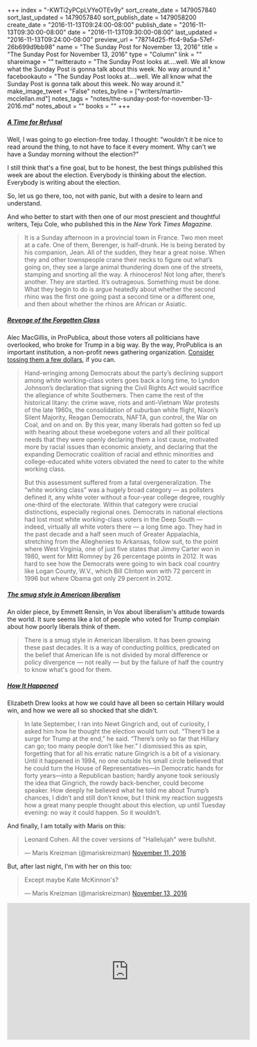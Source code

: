 +++
index = "-KWTi2yPCpLVYeOTEv9y"
sort_create_date = 1479057840
sort_last_updated = 1479057840
sort_publish_date = 1479058200
create_date = "2016-11-13T09:24:00-08:00"
publish_date = "2016-11-13T09:30:00-08:00"
date = "2016-11-13T09:30:00-08:00"
last_updated = "2016-11-13T09:24:00-08:00"
preview_url = "78714d25-ffc4-9a5a-57ef-26b699d9bb98"
name = "The Sunday Post for November 13, 2016"
title = "The Sunday Post for November 13, 2016"
type = "Column"
link = ""
shareimage = ""
twitterauto = "The Sunday Post looks at....well. We all know what the Sunday Post is gonna talk about this week. No way around it."
facebookauto = "The Sunday Post looks at....well. We all know what the Sunday Post is gonna talk about this week. No way around it."
make_image_tweet = "False"
notes_byline = ["writers/martin-mcclellan.md"]
notes_tags = "notes/the-sunday-post-for-november-13-2016.md"
notes_about = ""
books = ""
+++
<h5><a href="http://www.nytimes.com/2016/11/11/magazine/a-time-for-refusal.html" title="None">A Time for Refusal</a></h5>

Well, I was going to go election-free today. I thought: "wouldn't it be nice to read around the thing, to not have to face it every moment. Why can't we have a Sunday morning without the election?" 

I still think that's a fine goal, but to be honest, the best things published this week are about the election. Everybody is thinking about the election. Everybody is writing about the election. 

So, let us go there, too, not with panic, but with a desire to learn and understand. 

And who better to start with then one of our most prescient and thoughtful writers, Teju Cole, who published this in the _New York Times Magazine_.

<blockquote>
	It is a Sunday afternoon in a provincial town in France. Two men meet at a cafe. One of them, Berenger, is half-drunk. He is being berated by his companion, Jean. All of the sudden, they hear a great noise. When they and other townspeople crane their necks to figure out what’s going on, they see a large animal thundering down one of the streets, stamping and snorting all the way. A rhinoceros! Not long after, there’s another. They are startled. It’s outrageous. Something must be done. What they begin to do is argue heatedly about whether the second rhino was the first one going past a second time or a different one, and then about whether the rhinos are African or Asiatic.
</blockquote>

<h5><a href="https://www.propublica.org/article/revenge-of-the-forgotten-class" title="Revenge of the Forgotten Class - ProPublica">Revenge of the Forgotten Class</a></h5>

Alec MacGillis, in ProPublica, about those voters all politicians have overlooked, who broke for Trump in a big way. By the way, ProPublica is an important institution, a non-profit news gathering organization. [Consider tossing them a few dollars](https://www.propublica.org/donate/), if you can. 

<blockquote>
	<p>Hand-wringing among Democrats about the party’s declining support among white working-class voters goes back a long time, to Lyndon Johnson’s declaration that signing the Civil Rights Act would sacrifice the allegiance of white Southerners. Then came the rest of the historical litany: the crime wave, riots and anti-Vietnam War protests of the late 1960s, the consolidation of suburban white flight, Nixon’s Silent Majority, Reagan Democrats, NAFTA, gun control, the War on Coal, and on and on. By this year, many liberals had gotten so fed up with hearing about these woebegone voters and all their political needs that they were openly declaring them a lost cause, motivated more by racial issues than economic anxiety, and declaring that the expanding Democratic coalition of racial and ethnic minorities and college-educated white voters obviated the need to cater to the white working class.</p>

<p>But this assessment suffered from a fatal overgeneralization. The “white working class” was a hugely broad category — as pollsters defined it, any white voter without a four-year college degree, roughly one-third of the electorate. Within that category were crucial distinctions, especially regional ones. Democrats in national elections had lost most white working-class voters in the Deep South — indeed, virtually all white voters there — a long time ago. They had in the past decade and a half seen much of Greater Appalachia, stretching from the Alleghenies to Arkansas, follow suit, to the point where West Virginia, one of just five states that Jimmy Carter won in 1980, went for Mitt Romney by 26 percentage points in 2012. It was hard to see how the Democrats were going to win back coal country like Logan County, W.V., which Bill Clinton won with 72 percent in 1996 but where Obama got only 29 percent in 2012.</p>
</blockquote>

<h5><a href="http://www.vox.com/2016/4/21/11451378/smug-american-liberalism" title="The smug style in American liberalism - Vox">The smug style in American liberalism</a></h5>

An older piece, by Emmett Rensin, in Vox about liberalism's attitude towards the world. It sure seems like a lot of people who voted for Trump complain about how poorly liberals think of them. 

<blockquote>
	There is a smug style in American liberalism. It has been growing these past decades. It is a way of conducting politics, predicated on the belief that American life is not divided by moral difference or policy divergence — not really — but by the failure of half the country to know what's good for them.
</blockquote>


<h5><a href="https://www.nybooks.com/daily/2016/11/12/trump-victory-how-it-happened/" title="How It Happened | by Elizabeth Drew | NYR Daily | The New York Review of Books">How It Happened</a></h5>

Elizabeth Drew looks at how we could have all been so certain Hillary would win, and how we were all so shocked that she didn't.

<blockquote>
In late September, I ran into Newt Gingrich and, out of curiosity, I asked him how he thought the election would turn out. “There’ll be a surge for Trump at the end,” he said. “There’s only so far that Hillary can go; too many people don’t like her.” I dismissed this as spin, forgetting that for all his erratic nature Gingrich is a bit of a visionary. Until it happened in 1994, no one outside his small circle believed that he could turn the House of Representatives—in Democratic hands for forty years—into a Republican bastion; hardly anyone took seriously the idea that Gingrich, the rowdy back-bencher, could become speaker. How deeply he believed what he told me about Trump’s chances, I didn’t and still don’t know, but I think my reaction suggests how a great many people thought about this election, up until Tuesday evening: no way it could happen. So it wouldn’t.
	
</blockquote>

And finally, I am totally with Maris on this:

<blockquote class="twitter-tweet" data-lang="en"><p lang="en" dir="ltr">Leonard Cohen. All the cover versions of &quot;Hallelujah&quot; were bullshit.</p>&mdash; Maris Kreizman (@mariskreizman) <a href="https://twitter.com/mariskreizman/status/796893057551650816">November 11, 2016</a></blockquote> 

But, after last night, I'm with her on this too:

<blockquote class="twitter-tweet" data-conversation="none" data-lang="en"><p lang="en" dir="ltr">Except maybe Kate McKinnon&#39;s?</p>&mdash; Maris Kreizman (@mariskreizman) <a href="https://twitter.com/mariskreizman/status/797658702643949568">November 13, 2016</a></blockquote>

<iframe width="560" height="315" src="https://www.youtube.com/embed/BG-_ZDrypec" frameborder="0" allowfullscreen></iframe>
